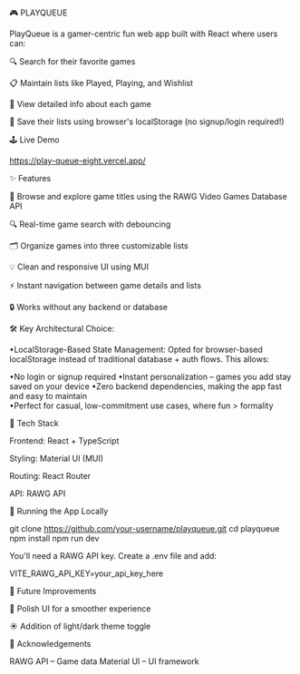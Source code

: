 🎮 PLAYQUEUE

PlayQueue is a gamer-centric fun web app built with React where users can:

🔍 Search for their favorite games

📋 Maintain lists like Played, Playing, and Wishlist

🧠 View detailed info about each game

💾 Save their lists using browser's localStorage (no signup/login required!)

🕹️ Live Demo

https://play-queue-eight.vercel.app/

✨ Features

🎯 Browse and explore game titles using the RAWG Video Games Database API

🔍 Real-time game search with debouncing

🗂️ Organize games into three customizable lists

💡 Clean and responsive UI using MUI

⚡ Instant navigation between game details and lists

🔒 Works without any backend or database

🛠 Key Architectural Choice:

  •LocalStorage-Based State Management:
    Opted for browser-based localStorage instead of traditional database + auth flows. This allows:
    
  •No login or signup required
  •Instant personalization – games you add stay saved on your device
  •Zero backend dependencies, making the app fast and easy to maintain      
  •Perfect for casual, low-commitment use cases, where fun > formality

🔧 Tech Stack

Frontend: React + TypeScript

Styling: Material UI (MUI)

Routing: React Router

API: RAWG API

🧪 Running the App Locally

git clone https://github.com/your-username/playqueue.git cd playqueue npm install npm run dev

You'll need a RAWG API key. Create a .env file and add:

VITE_RAWG_API_KEY=your_api_key_here

📌 Future Improvements

🎨 Polish UI for a smoother experience

☀ Addition of light/dark theme toggle


🙌 Acknowledgements

RAWG API – Game data
Material UI – UI framework
